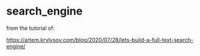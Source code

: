 # search_engine

from the tutorial of: 

https://artem.krylysov.com/blog/2020/07/28/lets-build-a-full-text-search-engine/
